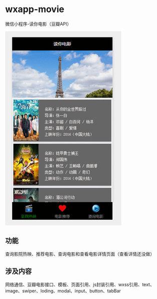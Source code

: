 # wxapp-movie
微信小程序-读你电影（豆瓣API）

![](GIF.gif)

## 功能
查询影院热映、推荐电影、查询电影和查看电影详情页面（查看详情还没做）

## 涉及内容
网络通信、豆瓣电影接口、模板、页面引用、js封装引用、wxss引用、text、image、swiper、loding、modal、input、button、tabBar

